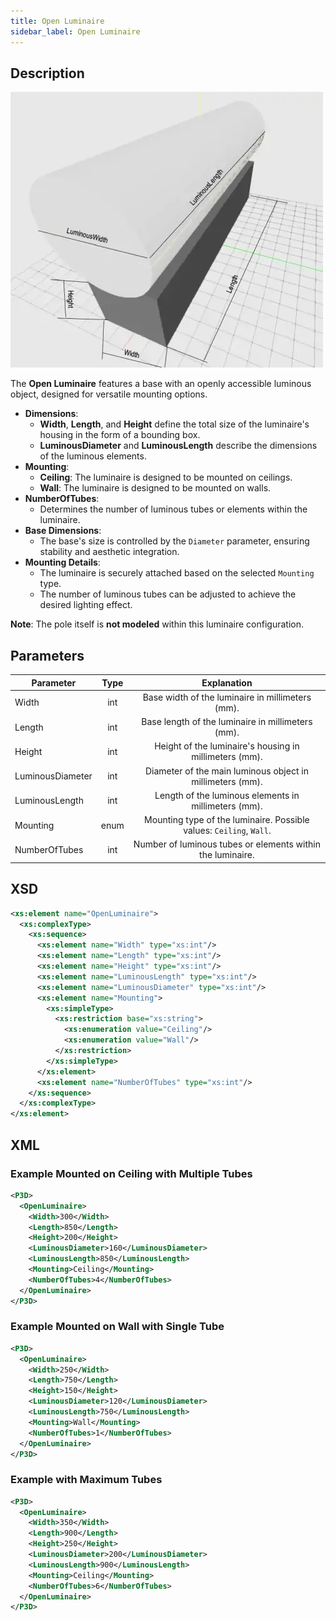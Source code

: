 ```yaml
---
title: Open Luminaire
sidebar_label: Open Luminaire
---
```


## Description

![Open Luminaire](/img/docs/geometry/parametric/open-luminaire.webp)

The **Open Luminaire** features a base with an openly accessible luminous object, designed for versatile mounting options.

- **Dimensions**:
  - **Width**, **Length**, and **Height** define the total size of the luminaire's housing in the form of a bounding box.
  - **LuminousDiameter** and **LuminousLength** describe the dimensions of the luminous elements.
- **Mounting**:
  - **Ceiling**: The luminaire is designed to be mounted on ceilings.
  - **Wall**: The luminaire is designed to be mounted on walls.
- **NumberOfTubes**:
  - Determines the number of luminous tubes or elements within the luminaire.
- **Base Dimensions**:
  - The base's size is controlled by the `Diameter` parameter, ensuring stability and aesthetic integration.
- **Mounting Details**:
  - The luminaire is securely attached based on the selected `Mounting` type.
  - The number of luminous tubes can be adjusted to achieve the desired lighting effect.

**Note**: The pole itself is **not modeled** within this luminaire configuration.

## Parameters

| Parameter        | Type  | Explanation                                                                                       |
| ---------------- | :---: | :-----------------------------------------------------------------------------------------------: |
| Width            | int   | Base width of the luminaire in millimeters (mm).                                                  |
| Length           | int   | Base length of the luminaire in millimeters (mm).                                                 |
| Height           | int   | Height of the luminaire's housing in millimeters (mm).                                            |
| LuminousDiameter | int   | Diameter of the main luminous object in millimeters (mm).                                         |
| LuminousLength   | int   | Length of the luminous elements in millimeters (mm).                                              |
| Mounting         | enum  | Mounting type of the luminaire. Possible values: `Ceiling`, `Wall`.                              |
| NumberOfTubes    | int   | Number of luminous tubes or elements within the luminaire.                                       |

## XSD

```xml
<xs:element name="OpenLuminaire">
  <xs:complexType>
    <xs:sequence>
      <xs:element name="Width" type="xs:int"/>
      <xs:element name="Length" type="xs:int"/>
      <xs:element name="Height" type="xs:int"/>
      <xs:element name="LuminousLength" type="xs:int"/>
      <xs:element name="LuminousDiameter" type="xs:int"/>
      <xs:element name="Mounting">
        <xs:simpleType>
          <xs:restriction base="xs:string">
            <xs:enumeration value="Ceiling"/>
            <xs:enumeration value="Wall"/>
          </xs:restriction>
        </xs:simpleType>
      </xs:element>
      <xs:element name="NumberOfTubes" type="xs:int"/>
    </xs:sequence>
  </xs:complexType>
</xs:element>
```

## XML
### Example Mounted on Ceiling with Multiple Tubes

```xml
<P3D>
  <OpenLuminaire>
    <Width>300</Width>
    <Length>850</Length>
    <Height>200</Height>
    <LuminousDiameter>160</LuminousDiameter>
    <LuminousLength>850</LuminousLength>
    <Mounting>Ceiling</Mounting>
    <NumberOfTubes>4</NumberOfTubes>
  </OpenLuminaire>
</P3D>
```

### Example Mounted on Wall with Single Tube

```xml
<P3D>
  <OpenLuminaire>
    <Width>250</Width>
    <Length>750</Length>
    <Height>150</Height>
    <LuminousDiameter>120</LuminousDiameter>
    <LuminousLength>750</LuminousLength>
    <Mounting>Wall</Mounting>
    <NumberOfTubes>1</NumberOfTubes>
  </OpenLuminaire>
</P3D>
```

### Example with Maximum Tubes

```xml
<P3D>
  <OpenLuminaire>
    <Width>350</Width>
    <Length>900</Length>
    <Height>250</Height>
    <LuminousDiameter>200</LuminousDiameter>
    <LuminousLength>900</LuminousLength>
    <Mounting>Ceiling</Mounting>
    <NumberOfTubes>6</NumberOfTubes>
  </OpenLuminaire>
</P3D>
```